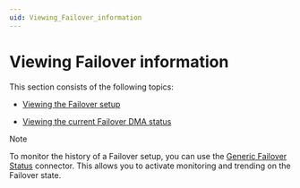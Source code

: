 ```yaml
---
uid: Viewing_Failover_information
---
```


# Viewing Failover information

This section consists of the following topics:

- [Viewing the Failover setup](xref:Viewing_the_Failover_setup)

- [Viewing the current Failover DMA status](xref:Viewing_the_current_Failover_DMA_status)

> [!NOTE]
> To monitor the history of a Failover setup, you can use the [Generic Failover Status](https://catalog.dataminer.services/result/driver/6173) connector. This allows you to activate monitoring and trending on the Failover state.
